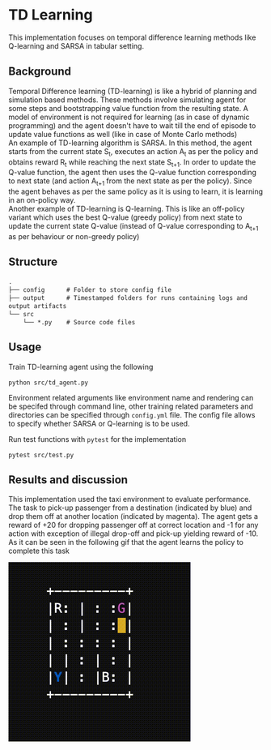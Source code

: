 # TD Learning
This implementation focuses on temporal difference learning methods like Q-learning and SARSA in tabular setting.

## Background
Temporal Difference learning (TD-learning) is like a hybrid of planning and simulation based methods. These methods involve simulating agent for some steps and bootstrapping value function from the resulting state. A model of environment is not required for learning (as in case of dynamic programming) and the agent doesn't have to wait till the end of episode to update value functions as well (like in case of Monte Carlo methods)  
An example of TD-learning algorithm is SARSA. In this method, the agent starts from the current state S<sub>t</sub>, executes an action A<sub>t</sub> as per the policy and obtains reward R<sub>t</sub> while reaching the next state S<sub>t+1</sub>. In order to update the Q-value function, the agent then uses the Q-value function corresponding to next state (and action A<sub>t+1</sub> from the next state as per the policy). Since the agent behaves as per the same policy as it is using to learn, it is learning in an on-policy way.  
Another example of TD-learning is Q-learning. This is like an off-policy variant which uses the best Q-value (greedy policy) from next state to update the current state Q-value (instead of Q-value corresponding to A<sub>t+1</sub> as per behaviour or non-greedy policy)


## Structure

```
.
├── config      # Folder to store config file
├── output      # Timestamped folders for runs containing logs and output artifacts
└── src
    └── *.py    # Source code files
```
## Usage
Train TD-learning agent using the following
```
python src/td_agent.py
```
Environment related arguments like environment name and rendering can be specifed through command line, other training related parameters and directories can be specified through `config.yml` file. The config file allows to specify whether SARSA or Q-learning is to be used.
  
Run test functions with `pytest` for the implementation
```
pytest src/test.py
```

## Results and discussion
This implementation used the taxi environment to evaluate performance. The task to pick-up passenger from a destination (indicated by blue) and drop them off at another location (indicated by magenta). The agent gets a reward of +20 for dropping passenger off at correct location and -1 for any action with exception of illegal drop-off and pick-up yielding reward of -10. As it can be seen in the following gif that the agent learns the policy to complete this task

![Taxi policy](../assets/TD_Learning/taxi.gif)